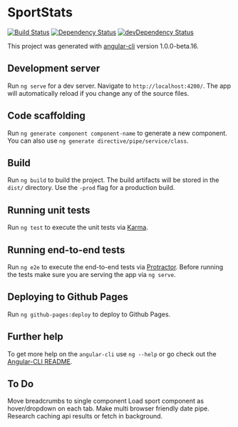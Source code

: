 # SportStats

[![Build Status][travis-badge]][travis-badge-url]
[![Dependency Status][david-badge]][david-badge-url]
[![devDependency Status][david-dev-badge]][david-dev-badge-url]

This project was generated with [angular-cli](https://github.com/angular/angular-cli) version 1.0.0-beta.16.

## Development server
Run `ng serve` for a dev server. Navigate to `http://localhost:4200/`. The app will automatically reload if you change any of the source files.

## Code scaffolding

Run `ng generate component component-name` to generate a new component. You can also use `ng generate directive/pipe/service/class`.

## Build

Run `ng build` to build the project. The build artifacts will be stored in the `dist/` directory. Use the `-prod` flag for a production build.

## Running unit tests

Run `ng test` to execute the unit tests via [Karma](https://karma-runner.github.io).

## Running end-to-end tests

Run `ng e2e` to execute the end-to-end tests via [Protractor](http://www.protractortest.org/).
Before running the tests make sure you are serving the app via `ng serve`.

## Deploying to Github Pages

Run `ng github-pages:deploy` to deploy to Github Pages.

## Further help

To get more help on the `angular-cli` use `ng --help` or go check out the [Angular-CLI README](https://github.com/angular/angular-cli/blob/master/README.md).

## To Do

Move breadcrumbs to single component
Load sport component as hover/dropdown on each tab.
Make multi browser friendly date pipe.
Research caching api results or fetch in background.


[travis-badge]: https://travis-ci.org/xerona/sport-stats.svg?branch=master
[travis-badge-url]: https://travis-ci.org/xerona/sport-stats
[david-badge]: https://david-dm.org/xerona/sport-stats.svg
[david-badge-url]: https://david-dm.org/xerona/sport-stats
[david-dev-badge]: https://david-dm.org/xerona/sport-stats/dev-status.svg
[david-dev-badge-url]: https://david-dm.org/xerona/sport-stats?type=dev
